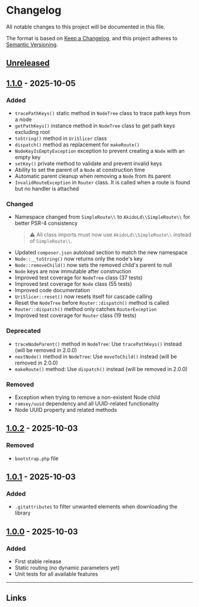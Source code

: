 # Changelog
All notable changes to this project will be documented in this file.

The format is based on [Keep a Changelog](https://keepachangelog.com/en/1.0.0/),
and this project adheres to [Semantic Versioning](https://semver.org/).

## [Unreleased]

## [1.1.0] - 2025-10-05
### Added
- `tracePathKeys()` static method in `NodeTree` class to trace path keys from a node
- `getPathKeys()` instance method in `NodeTree` class to get path keys excluding root
- `toString()` method in `UriSlicer` class
- `dispatch()` method as replacement for `makeRoute()`
- `NodeKeyIsEmptyException` exception to prevent creating a `Node` with an empty key
- `setKey()` private method to validate and prevent invalid keys
- Ability to set the parent of a `Node` at construction time
- Automatic parent cleanup when removing a `Node` from its parent
- `InvalidRouteException` in `Router` class. It is called when a route is found but no handler is attached

### Changed
- Namespace changed from `SimpleRoute\\` to `AkidoLd\\SimpleRoute\\` for better PSR-4 consistency  
  > ⚠️ All class imports must now use `AkidoLd\\SimpleRoute\\` instead of `SimpleRoute\\`.
- Updated `composer.json` autoload section to match the new namespace
- `Node::__toString()` now returns only the node's key
- `Node::removeChild()` now sets the removed child's parent to null
- `Node` keys are now immutable after construction
- Improved test coverage for `NodeTree` class (37 tests)
- Improved test coverage for `Node` class (55 tests)
- Improved code documentation
- `UriSlicer::reset()` now resets itself for cascade calling
- Reset the `NodeTree` before `Router::dispatch()` method is called
- `Router::dispatch()` method only catches `RouterException`
- Improved test coverage for `Router` class (19 tests)

### Deprecated
- `traceNodeParent()` method in `NodeTree`: Use `tracePathKeys()` instead (will be removed in 2.0.0)
- `nextNode()` method in `NodeTree`: Use `moveToChild()` instead (will be removed in 2.0.0)
- `makeRoute()` method: Use `dispatch()` instead (will be removed in 2.0.0)

### Removed
- Exception when trying to remove a non-existent Node child
- `ramsey/uuid` dependency and all UUID-related functionality
- Node UUID property and related methods


## [1.0.2] - 2025-10-03
### Removed
- `bootstrap.php` file

## [1.0.1] - 2025-10-03
### Added
- `.gitattributes` to filter unwanted elements when downloading the library

## [1.0.0] - 2025-10-03
### Added
- First stable release
- Static routing (no dynamic parameters yet)
- Unit tests for all available features

---

## Links

[Unreleased]: https://github.com/AkidoLD/SimpleRoute/compare/v1.1.0...HEAD
[1.1.0]: https://github.com/AkidoLD/SimpleRoute/compare/v1.0.2...v1.1.0  
[1.0.2]: https://github.com/AkidoLD/SimpleRoute/compare/v1.0.1...v1.0.2  
[1.0.1]: https://github.com/AkidoLD/SimpleRoute/compare/v1.0.0...v1.0.1  
[1.0.0]: https://github.com/AkidoLD/SimpleRoute/releases/tag/v1.0.0